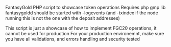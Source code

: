 FantasyGold PHP script to showcase token operations
Requires php gmp lib
fantasygoldd should be started with -logevents (and -txindex if the node running this is not the one with the deposit addresses)
 
This script is just a showcase of how to implement FGC20 operations, it cannot be used for production
For your production environemnt, make sure you have all validations, and errors handling and security tested
